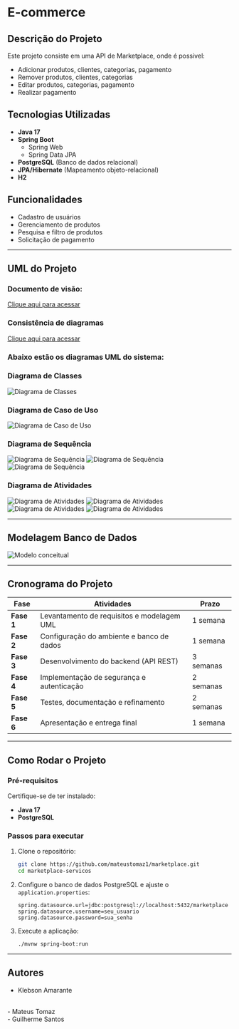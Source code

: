 # E-commerce

## Descrição do Projeto
Este projeto consiste em uma API de Marketplace, onde é possivel:

- Adicionar produtos, clientes, categorias, pagamento
- Remover produtos, clientes, categorias
- Editar produtos, categorias, pagamento
- Realizar pagamento

## Tecnologias Utilizadas
- **Java 17**
- **Spring Boot**
  - Spring Web
  - Spring Data JPA
- **PostgreSQL** (Banco de dados relacional)
- **JPA/Hibernate** (Mapeamento objeto-relacional)
- **H2** 

## Funcionalidades
- Cadastro de usuários 
- Gerenciamento de produtos
- Pesquisa e filtro de produtos
- Solicitação de pagamento

---
## UML do Projeto

### Documento de visão: 

<a href="docs/Documento de Visão - ecommerce.pdf">Clique aqui para acessar</a>


### Consistência de diagramas
 <a href="docs/consistencia-diagramas.pdf">Clique aqui para acessar</a>

### Abaixo estão os diagramas UML do sistema:

### Diagrama de Classes
![Diagrama de Classes](imagens/diagrama-classes.png)

### Diagrama de Caso de Uso
![Diagrama de Caso de Uso](imagens/diagrama-caso.jpg)

### Diagrama de Sequência
![Diagrama de Sequência](imagens/diagrama-sequencia-1.png)
![Diagrama de Sequência](imagens/diagrama-sequencia-2.png)
![Diagrama de Sequência](imagens/diagrama-sequencia-3.png)

### Diagrama de Atividades
![Diagrama de Atividades](imagens/diagrama-atividade-1.png)
![Diagrama de Atividades](imagens/diagrama-atividade-2.png)
![Diagrama de Atividades](imagens/diagrama-atividade-3.png)
![Diagrama de Atividades](imagens/diagrama-atividade-4.png)

---

## Modelagem Banco de Dados

![Modelo conceitual](imagens/modelo-conceitual.png)


---
## Cronograma do Projeto
| Fase | Atividades | Prazo |
|------|-----------|-------|
| **Fase 1** | Levantamento de requisitos e modelagem UML | 1 semana |
| **Fase 2** | Configuração do ambiente e banco de dados | 1 semana |
| **Fase 3** | Desenvolvimento do backend (API REST) | 3 semanas |
| **Fase 4** | Implementação de segurança e autenticação | 2 semanas |
| **Fase 5** | Testes, documentação e refinamento | 2 semanas |
| **Fase 6** | Apresentação e entrega final | 1 semana |

---
## Como Rodar o Projeto
### Pré-requisitos
Certifique-se de ter instalado:
- **Java 17**
- **PostgreSQL**

### Passos para executar
1. Clone o repositório:
   ```bash
   git clone https://github.com/mateustomaz1/marketplace.git
   cd marketplace-servicos
   ```
2. Configure o banco de dados PostgreSQL e ajuste o `application.properties`:
   ```properties
   spring.datasource.url=jdbc:postgresql://localhost:5432/marketplace
   spring.datasource.username=seu_usuario
   spring.datasource.password=sua_senha
   ```
3. Execute a aplicação:
   ```bash
   ./mvnw spring-boot:run
   ```
---
## Autores

- <a src="https://www.linkedin.com/in/klebsonamarante/">Klebson Amarante</a>
<br>
- <a src="https://www.linkedin.com/in/mateus-tomaz-270b30204/">Mateus Tomaz</a>
<br>
- <a src="https://www.linkedin.com/in/guilhermee-santos/">Guilherme Santos</a>
